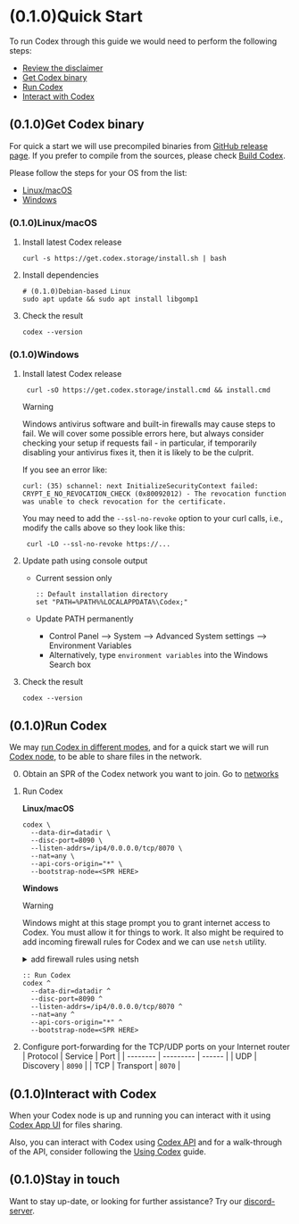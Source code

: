 # (0.1.0)Quick Start

To run Codex through this guide we would need to perform the following steps:
- [Review the disclaimer](../codex/disclaimer)
- [Get Codex binary](#get-codex-binary)
- [Run Codex](#run-codex)
- [Interact with Codex](#interact-with-codex)

## (0.1.0)Get Codex binary

For quick a start we will use precompiled binaries from [GitHub release page](https://github.com/codex-storage/nim-codex/releases). If you prefer to compile from the sources, please check [Build Codex](./build).

Please follow the steps for your OS from the list:
- [Linux/macOS](#linux-macos)
- [Windows](#windows)

### (0.1.0)Linux/macOS

1. Install latest Codex release
   ```shell
   curl -s https://get.codex.storage/install.sh | bash
   ```

2. Install dependencies
   ```shell
   # (0.1.0)Debian-based Linux
   sudo apt update && sudo apt install libgomp1
   ```

3. Check the result
   ```shell
   codex --version
   ```

### (0.1.0)Windows

1. Install latest Codex release
   ```batch
    curl -sO https://get.codex.storage/install.cmd && install.cmd 
   ```

   > [!WARNING]
   > Windows antivirus software and built-in firewalls may cause steps to fail. We will cover some possible errors here, but always consider checking your setup if requests fail - in particular, if temporarily disabling your antivirus fixes it, then it is likely to be the culprit.

   If you see an error like:

   ```batch
   curl: (35) schannel: next InitializeSecurityContext failed: CRYPT_E_NO_REVOCATION_CHECK (0x80092012) - The revocation function was unable to check revocation for the certificate.
   ```

   You may need to add the `--ssl-no-revoke` option to your curl calls, i.e., modify the calls above so they look like this:

   ```batch
    curl -LO --ssl-no-revoke https://...
    ```

2. Update path using console output
    - Current session only
      ```batch
      :: Default installation directory
      set "PATH=%PATH%%LOCALAPPDATA%\Codex;"
      ```

    - Update PATH permanently
      - Control Panel --> System --> Advanced System settings --> Environment Variables
      - Alternatively, type `environment variables` into the Windows Search box

3. Check the result
   ```shell
   codex --version
   ```

## (0.1.0)Run Codex

We may [run Codex in different modes](./run#run), and for a quick start we will run [Codex node](./run#codex-node), to be able to share files in the network.

0. Obtain an SPR of the Codex network you want to join.
Go to [networks](../networks/networks) 

1. Run Codex

   **Linux/macOS**
   ```shell
   codex \
     --data-dir=datadir \
     --disc-port=8090 \
     --listen-addrs=/ip4/0.0.0.0/tcp/8070 \
     --nat=any \
     --api-cors-origin="*" \
     --bootstrap-node=<SPR HERE>
   ```

   **Windows**

   > [!WARNING]
   > Windows might at this stage prompt you to grant internet access to Codex. You must allow it for things to work.
   > It also might be required to add incoming firewall rules for Codex and we can use `netsh` utility.

   <details>
   <summary>add firewall rules using netsh</summary>

   ```batch
   :: Add rules
   netsh advfirewall firewall add rule name="Allow Codex (TCP-In)" protocol=TCP dir=in localport=8070 action=allow
   netsh advfirewall firewall add rule name="Allow Codex (UDP-In)" protocol=UDP dir=in localport=8090 action=allow

   :: List rules
   netsh advfirewall firewall show rule name=all | find /I "Codex"

   :: Delete rules
   netsh advfirewall firewall delete rule name="Allow Codex (TCP-In)"
   netsh advfirewall firewall delete rule name="Allow Codex (UDP-In)"
   ```
   </details>

   ```batch
   :: Run Codex
   codex ^
     --data-dir=datadir ^
     --disc-port=8090 ^
     --listen-addrs=/ip4/0.0.0.0/tcp/8070 ^
     --nat=any ^
     --api-cors-origin="*" ^
     --bootstrap-node=<SPR HERE>
   ```

2. Configure port-forwarding for the TCP/UDP ports on your Internet router
   | Protocol | Service   | Port   |
   | -------- | --------- | ------ |
   | UDP      | Discovery | `8090` |
   | TCP      | Transport | `8070` |

## (0.1.0)Interact with Codex

When your Codex node is up and running you can interact with it using [Codex App UI](https://app.codex.storage) for files sharing.

Also, you can interact with Codex using [Codex API](../developers/api) and for a walk-through of the API, consider following the [Using Codex](./using) guide.

## (0.1.0)Stay in touch

Want to stay up-date, or looking for further assistance? Try our [discord-server](https://discord.gg/codex-storage).
